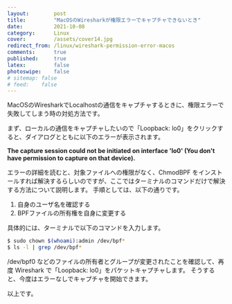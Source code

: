 ```yaml
---
layout:        post
title:         "MacOSのWiresharkが権限エラーでキャプチャできないとき"
date:          2021-10-08
category:      Linux
cover:         /assets/cover14.jpg
redirect_from: /linux/wireshark-permission-error-macos
comments:      true
published:     true
latex:         false
photoswipe:    false
# sitemap: false
# feed:    false
---
```


MacOSのWiresharkでLocalhostの通信をキャプチャするときに、権限エラーで失敗してしまう時の対処方法です。

まず、ローカルの通信をキャプチャしたいので「Loopback: lo0」をクリックすると、ダイアログとともに以下のエラーが表示されます。

**The capture session could not be initiated on interface 'lo0' (You don't have permission to capture on that device).**

<!--
Please check to make sure you have sufficient permissions.

If you installed Wireshark using the package from wireshark.org, close this dialog and click on the "installing ChmodBPF" link in "You can fix this by installing ChmodBPF." on the main screen, and then complete the installation procedure.
-->

エラーの詳細を読むと、対象ファイルへの権限がなく、ChmodBPF をインストールすれば解決するらしいのですが、ここではターミナルのコマンドだけで解決する方法について説明します。
手順としては、以下の通りです。

1. 自身のユーザ名を確認する
2. BPFファイルの所有権を自身に変更する

具体的には、ターミナルで以下のコマンドを入力します。

```bash
$ sudo chown $(whoami):admin /dev/bpf*
$ ls -l | grep /dev/bpf*
```

/dev/bpf0 などのファイルの所有者とグループが変更されたことを確認して、再度 Wireshark で「Loopback: lo0」をパケットキャプチャします。
そうすると、今度はエラーなしでキャプチャを開始できます。

以上です。
